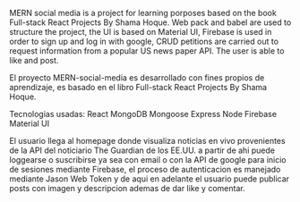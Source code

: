 MERN social media is a project for learning porposes based on the book Full-stack React Projects By Shama Hoque.
Web pack and babel are used to structure the project, the UI is based on Material UI, Firebase is used in order
to sign up and log in with google, CRUD petitions are carried out to request information from a popular US news paper API.
The user is able to like and post.

El proyecto MERN-social-media es desarrollado con fines propios de aprendizaje, es basado en el libro Full-stack React Projects By Shama Hoque.

Tecnologias usadas:
React
MongoDB
Mongoose
Express
Node
Firebase
Material UI

El usuario llega al homepage donde visualiza noticias en vivo provenientes de la API del noticiario The Guardian de los EE.UU.
a partir de ahi puede loggearse o suscribirse ya sea con email o con la API de google para inicio de sesiones mediante Firebase, 
el proceso de autenticacion es manejado mediante Jason Web Token y de aqui en adelante el usuario puede publicar posts con imagen y descripcion 
ademas de dar like y comentar.
